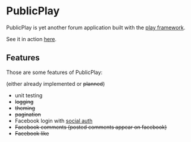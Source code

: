 PublicPlay
==========

PublicPlay is yet another forum application built with the [play framework](http://github.com/playframework/play).

See it in action [here](http://publicplay.herokuapp.com/).

Features
--------

Those are some features of PublicPlay:

(either already implemented or <del>planned</del>)

 * unit testing
 * <del> logging </del>
 * <del> theming </del>
 * <del> pagination </del>
 * Facebook login with [social auth](http://code.google.com/p/socialauth)
 * <del> Facebook comments (posted comments appear on facebook) </del>
 * <del> Facebook like </del>
